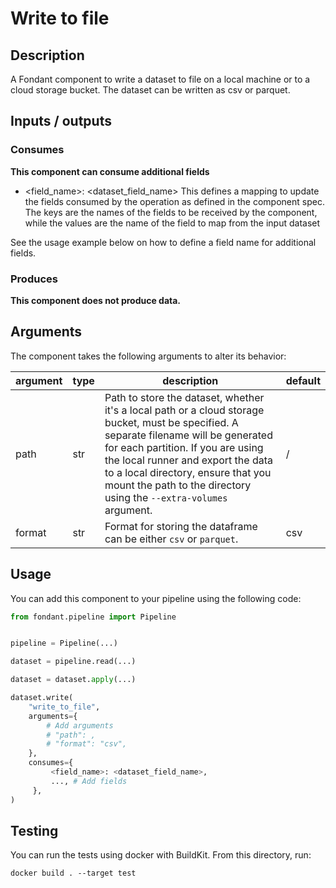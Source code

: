 # Write to file

<a id="write_to_file#description"></a>
## Description
A Fondant component to write a dataset to file on a local machine or to a cloud storage bucket. The dataset can be written as csv or parquet.

<a id="write_to_file#inputs_outputs"></a>
## Inputs / outputs 

<a id="write_to_file#consumes"></a>
### Consumes 

**This component can consume additional fields**
- <field_name>: <dataset_field_name>
This defines a mapping to update the fields consumed by the operation as defined in the component spec.
The keys are the names of the fields to be received by the component, while the values are 
the name of the field to map from the input dataset

See the usage example below on how to define a field name for additional fields.




<a id="write_to_file#produces"></a>  
### Produces 


**This component does not produce data.**

<a id="write_to_file#arguments"></a>
## Arguments

The component takes the following arguments to alter its behavior:

| argument | type | description | default |
| -------- | ---- | ----------- | ------- |
| path | str | Path to store the dataset, whether it's a local path or a cloud storage bucket,  must be specified. A separate filename will be generated for each partition. If you are using the local runner and export the data to a local directory,  ensure that you mount the path to the directory using the `--extra-volumes` argument. | / |
| format | str | Format for storing the dataframe can be either `csv` or `parquet`. | csv |

<a id="write_to_file#usage"></a>
## Usage 

You can add this component to your pipeline using the following code:

```python
from fondant.pipeline import Pipeline


pipeline = Pipeline(...)

dataset = pipeline.read(...)

dataset = dataset.apply(...)

dataset.write(
    "write_to_file",
    arguments={
        # Add arguments
        # "path": ,
        # "format": "csv",
    },
    consumes={
         <field_name>: <dataset_field_name>,
         ..., # Add fields
     },
)
```

<a id="write_to_file#testing"></a>
## Testing

You can run the tests using docker with BuildKit. From this directory, run:
```
docker build . --target test
```
